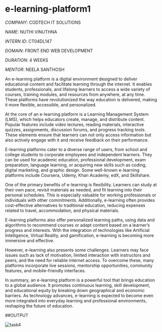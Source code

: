 # e-learning-platform1

*COMPANY*: CODTECH IT SOLUTIONS

*NAME*: NUTHI VINUTHNA

*INTERN ID*: CT04DL147

*DOMAIN*: FRONT END WEB DEVELOPMENT

*DURATION*: 4 WEEKS

*MENTOR*: NEELA SANTHOSH

An e-learning platform is a digital environment designed to deliver educational content and facilitate learning through the internet. It enables students, professionals, and lifelong learners to access a wide variety of courses, training modules, and resources from anywhere, at any time. These platforms have revolutionized the way education is delivered, making it more flexible, accessible, and personalized.

At the core of an e-learning platform is a Learning Management System (LMS), which helps educators create, manage, and distribute content. Popular features include video lectures, reading materials, interactive quizzes, assignments, discussion forums, and progress tracking tools. These elements ensure that learners can not only access information but also actively engage with it and receive feedback on their performance.

E-learning platforms cater to a diverse range of users, from school and college students to corporate employees and independent learners. They can be used for academic education, professional development, exam preparation, language learning, or acquiring new skills such as coding, digital marketing, and graphic design. Some well-known e-learning platforms include Coursera, Udemy, Khan Academy, edX, and Skillshare.

One of the primary benefits of e-learning is flexibility. Learners can study at their own pace, revisit materials as needed, and fit learning into their personal schedules. This is especially valuable for working professionals or individuals with other commitments. Additionally, e-learning often provides cost-effective alternatives to traditional education, reducing expenses related to travel, accommodation, and physical materials.

E-learning platforms also offer personalized learning paths, using data and algorithms to recommend courses or adapt content based on a learner’s progress and interests. With the integration of technologies like Artificial Intelligence, Virtual Reality, and gamification, e-learning is becoming more immersive and effective.

However, e-learning also presents some challenges. Learners may face issues such as lack of motivation, limited interaction with instructors and peers, and the need for reliable internet access. To overcome these, many platforms incorporate live sessions, mentorship opportunities, community features, and mobile-friendly interfaces.

In summary, an e-learning platform is a powerful tool that brings education to a global audience. It promotes continuous learning, skill development, and educational equity by breaking down geographical and economic barriers. As technology advances, e-learning is expected to become even more integrated into everyday learning and professional environments, reshaping the future of education.

##OUTPUT

![task4](https://github.com/user-attachments/assets/9d69120c-5c54-4f47-8fb4-692f038da761)





